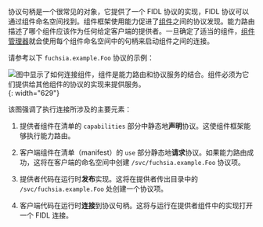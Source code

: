 <!--
A protocol handle is a well-known object that provides an implementation of a
FIDL protocol that is discoverable using component namespaces. The component
framework facilitates protocol discovery between
[components](/glossary/README.md#component) using capabilities.
Capability routing describes which component should act as the provider for any
given client. Once the proper components are identified, the
[Component Manager](/glossary/README.md#component-manager)
initiates connections between components using handles found in each
component's namespace.
 -->
协议句柄是一个很常见的对象，它提供了一个 FIDL 协议的实现，FIDL 协议可以通过组件命名空间找到。组件框架使用能力促进了[组件](/glossary/README.md#component)之间的协议发现。能力路由描述了哪个组件应该作为任何给定客户端的提供者。一旦确定了适当的组件，[组件管理器](/glossary/README.md#component-manager)就会使用每个组件命名空间中的句柄来启动组件之间的连接。

<!--
Consider the following example for a `fuchsia.example.Foo` protocol:
 -->
请参考以下 `fuchsia.example.Foo` 协议的示例：

<!--
![Diagram showing how connecting components is a combination of capability
routing and protocol serving. Components must serve the implementation of a
protocol they offer to other components.]
(/get-started/images/fidl/protocol-serving.png){: width="629"}
 -->
![图中显示了如何连接组件，组件是能力路由和协议服务的结合。组件必须为它们提供给其他组件的协议的实现来提供服务。](/get-started/images/fidl/protocol-serving.png){: width="629"}

<!--
The diagram highlights the main elements involved in performing the connection:
 -->
该图强调了执行连接所涉及的主要元素：

<!--
1.  The provider component statically **declares** the protocol in the
    `capabilities` section of the manifest. This enables the component framework
    to perform capability routing.
 -->
1.  提供者组件在清单的 `capabilities` 部分中静态地**声明**协议。这使组件框架能够执行能力路由。
<!--
2.  A client component statically **requests** the protocol in the `use` section
    of the manifest. This creates the `/svc/fuchsia.example.Foo` protocol entry
    in the client's namespace if capability routing is successful.
 -->
2.  客户端组件在清单（manifest）的 `use` 部分静态地**请求**协议。如果能力路由成功，这将在客户端的命名空间中创建 `/svc/fuchsia.example.Foo` 协议项。
<!--
3.  The provider code **publishes** the implementation at runtime. This creates
    a protocol entry at `/svc/fuchsia.example.Foo` in the provider's outgoing
    directory.
 -->
3.  提供者代码在运行时**发布**实现。这将在提供者传出目录中的 `/svc/fuchsia.example.Foo` 处创建一个协议项。
<!--
4.  The client code **connects** to the protocol handle at runtime. This opens a
    FIDL connection to the implementation running in the provider component.
 -->
4.  客户端代码在运行时**连接**到协议句柄。这将与运行在提供者组件中的实现打开一个 FIDL 连接。
